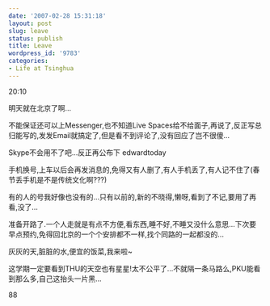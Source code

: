 ```yaml
---
date: '2007-02-28 15:31:18'
layout: post
slug: leave
status: publish
title: Leave
wordpress_id: '9783'
categories:
- Life at Tsinghua
---
```


20:10


明天就在北京了啊...


不能保证还可以上Messenger,也不知道Live Spaces给不给面子,再说了,反正写总归能写的,发发Email就搞定了,但是看不到评论了,没有回应了岂不很傻...


Skype不会用不了吧...反正再公布下 edwardtoday


手机换号,上车以后会再发消息的,免得又有人删了,有人手机丢了,有人记不住了(春节丢手机是不是传统文化啊???)


有的人的号我好像也没有的...只有以前的,新的不晓得,懒呀,看到了不记,要用了再看,没了...


准备开路了.一个人走就是有点不方便,看东西,睡不好,不睡又没什么意思...下次要早点预约,免得回北京的一个个安排都不一样,找个同路的一起都没的...


灰灰的天,脏脏的水,便宜的饭菜,我来啦~


这学期一定要看到THU的天空也有星星!太不公平了...不就隔一条马路么,PKU能看到那么多,自己这抬头一片黑...


88
